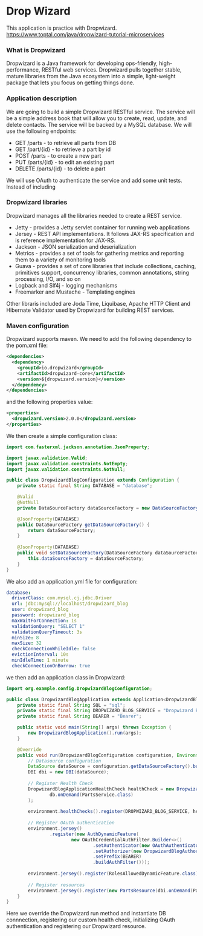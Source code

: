 # Drop Wizard
This application is practice with Dropwizard.
https://www.toptal.com/java/dropwizard-tutorial-microservices

### What is Dropwizard
Dropwizard is a Java framework for developing ops-friendly, high-performance, RESTful web services.
Dropwizard pulls together stable, mature libraries from the Java ecosystem into a simple, light-weight package that lets you focus on getting things done.

### Application description
We are going to build a simple Dropwizard RESTful service. The service will be a simple address book that will allow you to create, read, update, and delete contacts. The service will be backed by a MySQL database.
We will use the following endpoints:
- GET /parts - to retrieve all parts from DB
- GET /part/{id} - to retrieve a part by id
- POST /parts - to create a new part
- PUT /parts/{id} - to edit an existing part
- DELETE /parts/{id} - to delete a part

We will use OAuth to authenticate the service and add some unit tests.
Instead of including 

### Dropwizard libraries
Dropwizard manages all the libraries needed to create a REST service.
- Jetty - provides a Jetty servlet container for running web applications
- Jersey - REST API implementations. It follows JAX-RS specification and is reference implementation for JAX-RS.
- Jackson - JSON serialization and deserialization
- Metrics - provides a set of tools for gathering metrics and reporting them to a variety of monitoring tools
- Guava - provides a set of core libraries that include collections, caching, primitives support, concurrency libraries, common annotations, string processing, I/O, and so on
- Logback and Slf4j - logging mechanisms
- Freemarker and Mustache - Templating engines

Other libraris included are Joda Time, Liquibase, Apache HTTP Client and Hibernate Validator used by Dropwizard for building REST services.

### Maven configuration
Dropwizard supports maven. We need to add the following dependency to the pom.xml file:
```xml
<dependencies>
  <dependency>
    <groupId>io.dropwizard</groupId>
    <artifactId>dropwizard-core</artifactId>
    <version>${dropwizard.version}</version>
  </dependency>
</dependencies>
```

and the following properties value:
```xml
<properties>
  <dropwizard.version>2.0.0</dropwizard.version>
</properties>
```

We then create a simple configuration class:

```java
import com.fasterxml.jackson.annotation.JsonProperty;

import javax.validation.Valid;
import javax.validation.constraints.NotEmpty;
import javax.validation.constraints.NotNull;

public class DropwizardBlogConfiguration extends Configuration {
    private static final String DATABASE = "database";

    @Valid
    @NotNull
    private DataSourceFactory dataSourceFactory = new DataSourceFactory();

    @JsonProperty(DATABASE)
    public DataSourceFactory getDataSourceFactory() {
        return dataSourceFactory;
    }
    
    @JsonProperty(DATABASE)
    public void setDataSourceFactory(DataSourceFactory dataSourceFactory) {
        this.dataSourceFactory = dataSourceFactory;
    }
}
```
We also add an application.yml file for configuration:
```yaml
database:
  driverClass: com.mysql.cj.jdbc.Driver
  url: jdbc:mysql://localhost/dropwizard_blog
  user: dropwizard_blog
  password: dropwizard_blog
  maxWaitForConnection: 1s
  validationQuery: "SELECT 1"
  validationQueryTimeout: 3s
  minSize: 8
  maxSize: 32
  checkConnectionWhileIdle: false
  evictionInterval: 10s
  minIdleTime: 1 minute
  checkConnectionOnBorrow: true
```
we then add an application class in Dropwizard:

```java
import org.example.config.DropwizardBlogConfiguration;

public class DropwizardBlogApplication extends Application<DropwizardBlogConfiguration> {
    private static final String SQL = "sql";
    private static final String DROPWIZARD_BLOG_SERVICE = "Dropwizard Blog Service";
    private static final String BEARER = "Bearer";

    public static void main(String[] args) throws Exception {
        new DropwizardBlogApplication().run(args);
    }

    @Override
    public void run(DropwizardBlogConfiguration configuration, Environment environment) {
        // Datasource configuration
        DataSource dataSource = configuration.getDataSourceFactory().build(environment.metrics(), SQL);
        DBI dbi = new DBI(dataSource);
        
        // Register Health Check
        DropwizardBlogApplicationHealthCheck healthCheck = new DropwizardBlogApplicationHealthCheck(
                db.onDemand(PartsService.class)
        );
        
        environment.healthChecks().register(DROPWIZARD_BLOG_SERVICE, healthCheck);
        
        // Register OAuth authentication
        environment.jersey()
                .register(new AuthDynamicFeature(
                        new OAuthCredentialAuthFilter.Builder<>()
                                .setAuthenticator(new OAuthAuthenticator())
                                .setAuthorizer(new DropwizardBlogAuthorizer())
                                .setPrefix(BEARER)
                                .buildAuthFilter()));
        
        environment.jersey().register(RolesAllowedDynamicFeature.class);
        
        // Register resources
        environment.jersey().register(new PartsResource(dbi.onDemand(PartsService.class)));
    }
}
```

Here we override the Dropwizard run method and instantiate DB connnection, registering our custom health check, initializing
OAuth authentication and registering our Dropwizard resource.

